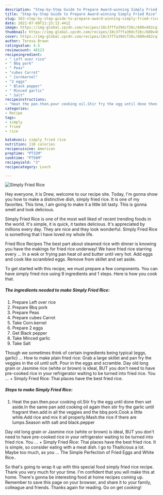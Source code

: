 ```yaml
---
description: "Step-by-Step Guide to Prepare Award-winning Simply Fried Rice"
title: "Step-by-Step Guide to Prepare Award-winning Simply Fried Rice"
slug: 563-step-by-step-guide-to-prepare-award-winning-simply-fried-rice
date: 2021-07-09T11:23:13.441Z
image: https://img-global.cpcdn.com/recipes/18c37ffa39dcf26c/680x482cq70/simply-fried-rice-recipe-main-photo.jpg
thumbnail: https://img-global.cpcdn.com/recipes/18c37ffa39dcf26c/680x482cq70/simply-fried-rice-recipe-main-photo.jpg
cover: https://img-global.cpcdn.com/recipes/18c37ffa39dcf26c/680x482cq70/simply-fried-rice-recipe-main-photo.jpg
author: Teresa Brown
ratingvalue: 4.5
reviewcount: 48123
recipeingredient:
- " Left over rice"
- " Bbq pork"
- " Peas"
- "cubes Carrot"
- " Cornkernel"
- "2 eggs"
- " Black pepper"
- " Minced garlic"
- " Salt"
recipeinstructions:
- "Heat the pan.then.pour cooking oil.Stir fry the egg until done then set aside.In the same pan add cooking oil again then stir fry the garlic until fragrant then.add in all the veggies and the bbq pork.Cook a little while.Add rice and mix it all properly.Mash.the rice if there are lumps.Season with salt and black.pepper"
categories:
- Recipe
tags:
- simply
- fried
- rice

katakunci: simply fried rice 
nutrition: 110 calories
recipecuisine: American
preptime: "PT32M"
cooktime: "PT56M"
recipeyield: "3"
recipecategory: Lunch

---
```



![Simply Fried Rice](https://img-global.cpcdn.com/recipes/18c37ffa39dcf26c/680x482cq70/simply-fried-rice-recipe-main-photo.jpg)

Hey everyone, it is Drew, welcome to our recipe site. Today, I'm gonna show you how to make a distinctive dish, simply fried rice. It is one of my favorites. This time, I am going to make it a little bit tasty. This is gonna smell and look delicious.

Simply Fried Rice is one of the most well liked of recent trending foods in the world. It's simple, it is quick, it tastes delicious. It's appreciated by millions every day. They are nice and they look wonderful. Simply Fried Rice is something that I have loved my whole life.

Fried Rice Recipes The best part about steamed rice with dinner is knowing you have the makings for fried rice underway! We have fried rice starring every … In a wok or frying pan heat oil and butter until very hot. Add eggs and cook like scrambled eggs. Remove from skillet and set aside.


To get started with this recipe, we must prepare a few components. You can have simply fried rice using 9 ingredients and 1 steps. Here is how you cook that.

<!--inarticleads1-->

##### The ingredients needed to make Simply Fried Rice:

1. Prepare  Left over rice
1. Prepare  Bbq pork
1. Prepare  Peas
1. Prepare cubes Carrot
1. Take  Corn.kernel
1. Prepare 2 eggs
1. Get  Black pepper
1. Take  Minced garlic
1. Take  Salt


Though we sometimes think of certain ingredients being typical (eggs, garlic) … How to make plain fried rice: Grab a large skillet and pan fry the veggies in the oil until soft. Pour in the eggs and scramble. Day old long grain or Jasmine rice (white or brown) is ideal, BUT you don&#39;t need to have pre-cooked rice in your refrigerator waiting to be turned into fried rice. You … + Simply Fried Rice: Thai places have the best fried rice. 

<!--inarticleads2-->

##### Steps to make Simply Fried Rice:

1. Heat the pan.then.pour cooking oil.Stir fry the egg until done then set aside.In the same pan add cooking oil again then stir fry the garlic until fragrant then.add in all the veggies and the bbq pork.Cook a little while.Add rice and mix it all properly.Mash.the rice if there are lumps.Season with salt and black.pepper


Day old long grain or Jasmine rice (white or brown) is ideal, BUT you don&#39;t need to have pre-cooked rice in your refrigerator waiting to be turned into fried rice. You … + Simply Fried Rice: Thai places have the best fried rice. It is simple, so consider eating with a meat dish. I go to Thailicious a lot. Maybe too much, as you … The Simple Perfection of Fried Eggs and White Rice.. 

So that's going to wrap it up with this special food simply fried rice recipe. Thank you very much for your time. I'm confident that you will make this at home. There's gonna be interesting food at home recipes coming up. Remember to save this page on your browser, and share it to your family, colleague and friends. Thanks again for reading. Go on get cooking!
